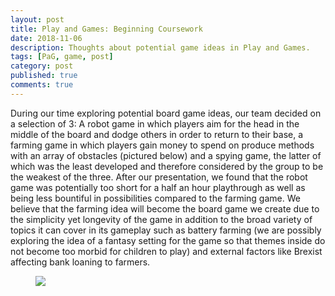 ```yaml
---
layout: post
title: Play and Games: Beginning Coursework
date: 2018-11-06
description: Thoughts about potential game ideas in Play and Games.
tags: [PaG, game, post]
category: post
published: true
comments: true
---
```

During our time exploring potential board game ideas, our team decided on a selection of 3: A robot game in which players aim for the head in the middle of the board and dodge others in order to return to their base, a farming game in which players gain money to spend on produce methods with an array of obstacles (pictured below) and a spying game, the latter of which was the least developed and therefore considered by the group to be the weakest of the three. After our presentation, we found that the robot game was potentially too short for a half an hour playthrough as well as being less bountiful in possibilities compared to the farming game. We believe that the farming idea will become the board game we create due to the simplicity yet longevity of the game in addition to the broad variety of topics it can cover in its gameplay such as battery farming (we are possibly exploring the idea of a fantasy setting for the game so that themes inside do not become too morbid for children to play) and external factors like Brexist affecting bank loaning to farmers. 

<figure>
<a href="https://i.imgur.com/b6okynn.png"><img src="https://i.imgur.com/b6okynn.png"></a>
</figure>
